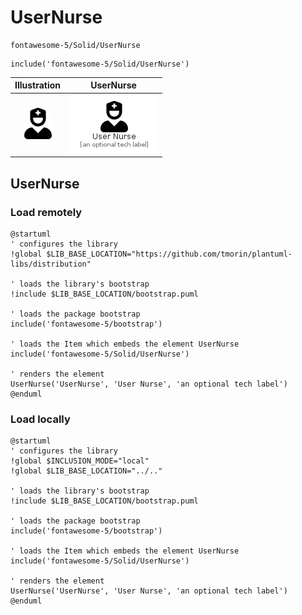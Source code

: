 # UserNurse


```text
fontawesome-5/Solid/UserNurse
```

```text
include('fontawesome-5/Solid/UserNurse')
```



| Illustration | UserNurse |
| :---: | :---: |
| ![illustration for Illustration](../../fontawesome-5/Solid/UserNurse.png) | ![illustration for UserNurse](../../fontawesome-5/Solid/UserNurse.Local.png) |




## UserNurse

### Load remotely
```plantuml
@startuml
' configures the library
!global $LIB_BASE_LOCATION="https://github.com/tmorin/plantuml-libs/distribution"

' loads the library's bootstrap
!include $LIB_BASE_LOCATION/bootstrap.puml

' loads the package bootstrap
include('fontawesome-5/bootstrap')

' loads the Item which embeds the element UserNurse
include('fontawesome-5/Solid/UserNurse')

' renders the element
UserNurse('UserNurse', 'User Nurse', 'an optional tech label')
@enduml
```

### Load locally
```plantuml
@startuml
' configures the library
!global $INCLUSION_MODE="local"
!global $LIB_BASE_LOCATION="../.."

' loads the library's bootstrap
!include $LIB_BASE_LOCATION/bootstrap.puml

' loads the package bootstrap
include('fontawesome-5/bootstrap')

' loads the Item which embeds the element UserNurse
include('fontawesome-5/Solid/UserNurse')

' renders the element
UserNurse('UserNurse', 'User Nurse', 'an optional tech label')
@enduml
```

